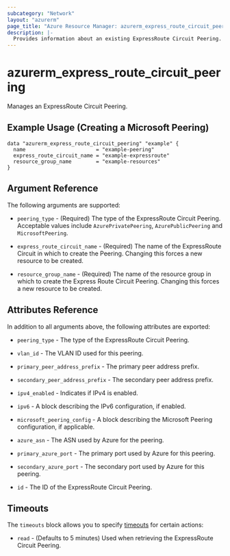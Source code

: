 ```yaml
---
subcategory: "Network"
layout: "azurerm"
page_title: "Azure Resource Manager: azurerm_express_route_circuit_peering"
description: |-
  Provides information about an existing ExpressRoute Circuit Peering.
---
```


# azurerm_express_route_circuit_peering

Manages an ExpressRoute Circuit Peering.

## Example Usage (Creating a Microsoft Peering)

```hcl
data "azurerm_express_route_circuit_peering" "example" {
  name                       = "example-peering"
  express_route_circuit_name = "example-expressroute"
  resource_group_name        = "example-resources"
}
```

## Argument Reference

The following arguments are supported:

* `peering_type` - (Required) The type of the ExpressRoute Circuit Peering. Acceptable values include `AzurePrivatePeering`, `AzurePublicPeering` and `MicrosoftPeering`.

* `express_route_circuit_name` - (Required) The name of the ExpressRoute Circuit in which to create the Peering. Changing this forces a new resource to be created.

* `resource_group_name` - (Required) The name of the resource group in which to create the Express Route Circuit Peering. Changing this forces a new resource to be created.

## Attributes Reference

In addition to all arguments above, the following attributes are exported:

* `peering_type` - The type of the ExpressRoute Circuit Peering.

* `vlan_id` - The VLAN ID used for this peering.

* `primary_peer_address_prefix` - The primary peer address prefix.

* `secondary_peer_address_prefix` - The secondary peer address prefix.

* `ipv4_enabled` - Indicates if IPv4 is enabled.

* `ipv6` - A block describing the IPv6 configuration, if enabled.

* `microsoft_peering_config` - A block describing the Microsoft Peering configuration, if applicable.

* `azure_asn` - The ASN used by Azure for the peering.

* `primary_azure_port` - The primary port used by Azure for this peering.

* `secondary_azure_port` - The secondary port used by Azure for this peering.

* `id` - The ID of the ExpressRoute Circuit Peering.

## Timeouts

The `timeouts` block allows you to specify [timeouts](https://www.terraform.io/language/resources/syntax#operation-timeouts) for certain actions:

* `read` - (Defaults to 5 minutes) Used when retrieving the ExpressRoute Circuit Peering.
